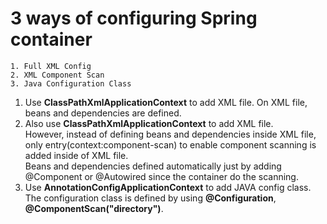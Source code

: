 # 3 ways of configuring Spring container

```
1. Full XML Config
2. XML Component Scan
3. Java Configuration Class
```

1. Use <Strong>ClassPathXmlApplicationContext</Strong> to add XML file. On XML file, beans and dependencies are defined.
2. Also use <Strong>ClassPathXmlApplicationContext</Strong> to add XML file.</br>
However, instead of defining beans and dependencies inside XML file, only entry(context:component-scan) to enable component scanning is added inside of XML file.</br>
Beans and dependencies defined automatically just by adding @Component or @Autowired since the container do the scanning.
3. Use <Strong>AnnotationConfigApplicationContext</Strong> to add JAVA config class. The configuration class is defined by using <Strong>@Configuration</Strong>, <Strong>@ComponentScan("directory")</Strong>.
